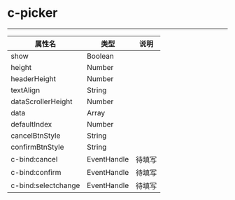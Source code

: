 # c-picker 
---

|属性名|类型|说明|
| ------ | ------ | ------ |
|show|Boolean| |
|height|Number| |
|headerHeight|Number| |
|textAlign|String| |
|dataScrollerHeight|Number| |
|data|Array| |
|defaultIndex|Number| |
|cancelBtnStyle|String| |
|confirmBtnStyle|String| |
|c-bind:cancel|EventHandle|待填写|
|c-bind:confirm|EventHandle|待填写|
|c-bind:selectchange|EventHandle|待填写|